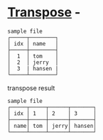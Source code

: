 # [Transpose](../src-tauri/src/lib/cmd/transpose.rs) -

```
sample file
┌─────┬────────┐
│ idx │ name   │
├─────┼────────┤
│  1  │ tom    │
│  2  │ jerry  │
│  3  | hansen |
└─────┴────────┘
```


transpose result
```
sample file
┌─────┬─────┬──────┬───────┐
│ idx │ 1   │ 2    │ 3     │
├─────┼─────┼──────┼───────┤
│ name│ tom │ jerry│ hansen│
└─────┴─────┴──────┴───────┘
```